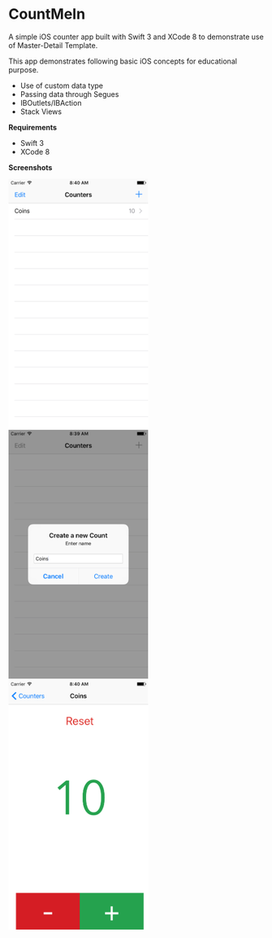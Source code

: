 # CountMeIn
A simple iOS counter app built with Swift 3 and XCode 8 to demonstrate use of Master-Detail Template.

This app demonstrates following basic iOS concepts for educational purpose.

- Use of custom data type
- Passing data through Segues
- IBOutlets/IBAction
- Stack Views

**Requirements**
- Swift 3
- XCode 8

**Screenshots**

<img src="https://github.com/cdesai/countmein/blob/Swift2.3/CountMeIn%20Screenshots/CountMeIn%20-%20List%20of%20Counters.png" width="275">
<img src="https://github.com/cdesai/countmein/blob/Swift2.3/CountMeIn%20Screenshots/CountMeIn%20-%20Create%20a%20new%20Counter.png" width="275">
<img src="https://github.com/cdesai/countmein/blob/Swift2.3/CountMeIn%20Screenshots/CountMeIn%20-%20Count%20Screen.png" width="275">

